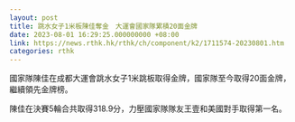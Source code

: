 ```yaml
---
layout: post
title: 跳水女子1米板陳佳奪金　大運會國家隊累積20面金牌
date: 2023-08-01 16:29:25.000000000 +08:00
link: https://news.rthk.hk/rthk/ch/component/k2/1711574-20230801.htm
categories: rthk
---
```


國家隊陳佳在成都大運會跳水女子1米跳板取得金牌，國家隊至今取得20面金牌，繼續領先金牌榜。

陳佳在決賽5輪合共取得318.9分，力壓國家隊隊友王壹和美國對手取得第一名。
